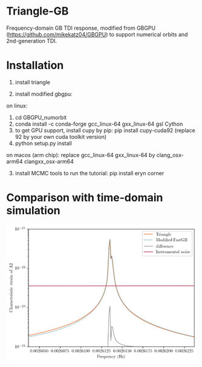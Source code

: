 # Triangle-GB
Frequency-domain GB TDI response, modified from GBGPU (https://github.com/mikekatz04/GBGPU) to support numerical orbits and 2nd-generation TDI. 

# Installation 
1. install triangle 

2. install modified gbgpu:

on linux:   
1) cd GBGPU_numorbit
2) conda install -c conda-forge gcc_linux-64 gxx_linux-64 gsl Cython 
3) to get GPU support, install cupy by pip: pip install cupy-cuda92 (replace 92 by your own cuda toolkit version)
4) python setup.py install

on macos (arm chip):
replace gcc_linux-64 gxx_linux-64 by clang_osx-arm64 clangxx_osx-arm64 

3. install MCMC tools to run the tutorial: 
pip install eryn corner 

# Comparison with time-domain simulation 
![image](Figures/Triangle_vs_modified_GBGPU.png)

